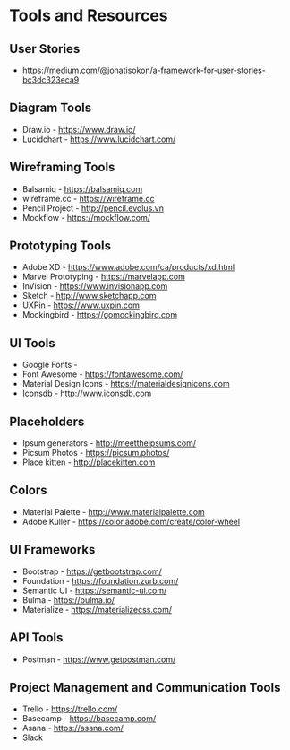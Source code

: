 # Tools and Resources

## User Stories

- <https://medium.com/@jonatisokon/a-framework-for-user-stories-bc3dc323eca9>

## Diagram Tools

- Draw.io - https://www.draw.io/
- Lucidchart - https://www.lucidchart.com/

## Wireframing Tools

- Balsamiq - https://balsamiq.com
- wireframe.cc - https://wireframe.cc
- Pencil Project - http://pencil.evolus.vn
- Mockflow - https://mockflow.com/

## Prototyping Tools

- Adobe XD - https://www.adobe.com/ca/products/xd.html
- Marvel Prototyping - https://marvelapp.com
- InVision - https://www.invisionapp.com
- Sketch - http://www.sketchapp.com
- UXPin - https://www.uxpin.com
- Mockingbird - https://gomockingbird.com

## UI Tools

- Google Fonts -
- Font Awesome - https://fontawesome.com/
- Material Design Icons - https://materialdesignicons.com
- Iconsdb - http://www.iconsdb.com

## Placeholders

- Ipsum generators - http://meettheipsums.com/
- Picsum Photos - https://picsum.photos/
- Place kitten - http://placekitten.com

## Colors

- Material Palette - http://www.materialpalette.com
- Adobe Kuller - https://color.adobe.com/create/color-wheel

## UI Frameworks

- Bootstrap - https://getbootstrap.com/
- Foundation - https://foundation.zurb.com/
- Semantic UI - https://semantic-ui.com/
- Bulma - https://bulma.io/
- Materialize - https://materializecss.com/

## API Tools

- Postman - https://www.getpostman.com/

## Project Management and Communication Tools

- Trello - https://trello.com/
- Basecamp - https://basecamp.com/
- Asana - https://asana.com/
- Slack
